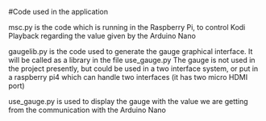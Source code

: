 #Code used in the application

msc.py is the code which is running in the Raspberry Pi, to control Kodi Playback regarding the value given by the Arduino Nano

gaugelib.py is the code used to generate the gauge graphical interface. It will be called as a library in the file use_gauge.py
The gauge is not used in the project presently, but could be used in a two interface system, or put in a raspberry pi4 which can handle two interfaces (it has two micro HDMI port)

use_gauge.py is used to display the gauge with the value we are getting from the communication with the Arduino Nano 
